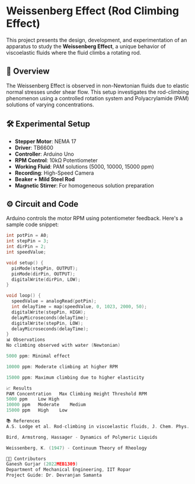 # Weissenberg Effect (Rod Climbing Effect)

This project presents the design, development, and experimentation of an apparatus to study the **Weissenberg Effect**, a unique behavior of viscoelastic fluids where the fluid climbs a rotating rod.

## 🧪 Overview

The Weissenberg Effect is observed in non-Newtonian fluids due to elastic normal stresses under shear flow. This setup investigates the rod-climbing phenomenon using a controlled rotation system and Polyacrylamide (PAM) solutions of varying concentrations.

## 🛠️ Experimental Setup

- **Stepper Motor**: NEMA 17
- **Driver**: TB6600
- **Controller**: Arduino Uno
- **RPM Control**: 10kΩ Potentiometer
- **Working Fluid**: PAM solutions (5000, 10000, 15000 ppm)
- **Recording**: High-Speed Camera
- **Beaker + Mild Steel Rod**
- **Magnetic Stirrer**: For homogeneous solution preparation

## ⚙️ Circuit and Code

Arduino controls the motor RPM using potentiometer feedback. Here's a sample code snippet:

```cpp
int potPin = A0;
int stepPin = 3;
int dirPin = 2;
int speedValue;

void setup() {
  pinMode(stepPin, OUTPUT);
  pinMode(dirPin, OUTPUT);
  digitalWrite(dirPin, LOW);
}

void loop() {
  speedValue = analogRead(potPin);
  int delayTime = map(speedValue, 0, 1023, 2000, 50);
  digitalWrite(stepPin, HIGH);
  delayMicroseconds(delayTime);
  digitalWrite(stepPin, LOW);
  delayMicroseconds(delayTime);
}
📊 Observations
No climbing observed with water (Newtonian)

5000 ppm: Minimal effect

10000 ppm: Moderate climbing at higher RPM

15000 ppm: Maximum climbing due to higher elasticity

📈 Results
PAM Concentration	Max Climbing Height	Threshold RPM
5000 ppm	Low	High
10000 ppm	Moderate	Medium
15000 ppm	High	Low

📚 References
A.S. Lodge et al. Rod-climbing in viscoelastic fluids, J. Chem. Phys.

Bird, Armstrong, Hassager - Dynamics of Polymeric Liquids

Weissenberg, K. (1947) - Continuum Theory of Rheology

👨‍🔬 Contributors
Ganesh Gurjar (2022MEB1309)
Department of Mechanical Engineering, IIT Ropar
Project Guide: Dr. Devranjan Samanta
